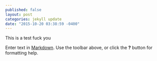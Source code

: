 ```yaml
---
published: false
layout: post
categories: jekyll update
date: "2015-10-20 03:38:59 -0400"
---
```


This is a test fuck you

Enter text in [Markdown](http://daringfireball.net/projects/markdown/). Use the toolbar above, or click the **?** button for formatting help.
